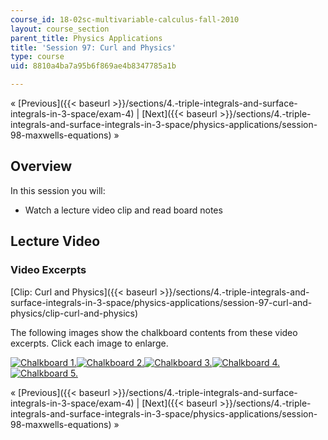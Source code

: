 ```yaml
---
course_id: 18-02sc-multivariable-calculus-fall-2010
layout: course_section
parent_title: Physics Applications
title: 'Session 97: Curl and Physics'
type: course
uid: 8810a4ba7a95b6f869ae4b8347785a1b

---
```


« [Previous]({{< baseurl >}}/sections/4.-triple-integrals-and-surface-integrals-in-3-space/exam-4) | [Next]({{< baseurl >}}/sections/4.-triple-integrals-and-surface-integrals-in-3-space/physics-applications/session-98-maxwells-equations) »

Overview
--------

In this session you will:

*   Watch a lecture video clip and read board notes

Lecture Video
-------------

### Video Excerpts

[Clip: Curl and Physics]({{< baseurl >}}/sections/4.-triple-integrals-and-surface-integrals-in-3-space/physics-applications/session-97-curl-and-physics/clip-curl-and-physics)

The following images show the chalkboard contents from these video excerpts. Click each image to enlarge.

[![Chalkboard 1.](/coursemedia/18-02sc-multivariable-calculus-fall-2010/6ee6998e53322c420885ac4759bbab92_MIT18_02SC_L33Brds_1a.png)](/coursemedia/18-02sc-multivariable-calculus-fall-2010/c30859b69072399b3bd3837a6a46af7e_MIT18_02SC_L33Brds_1.png "Open in a new window.")[![Chalkboard 2.](/coursemedia/18-02sc-multivariable-calculus-fall-2010/dee3ed7f943eeab48685bf8654a4ec5a_MIT18_02SC_L33Brds_2a.png)](/coursemedia/18-02sc-multivariable-calculus-fall-2010/9cd4a693ac205dc66061f0fe76342b97_MIT18_02SC_L33Brds_2.png "Open in a new window.")[![Chalkboard 3.](/coursemedia/18-02sc-multivariable-calculus-fall-2010/1ecd7f07894300d3ab337aad978c2fea_MIT18_02SC_L33Brds_3a.png)](/coursemedia/18-02sc-multivariable-calculus-fall-2010/9dab6a9b680cd4e63c07c55347f0bf9e_MIT18_02SC_L33Brds_3.png "Open in a new window.")[![Chalkboard 4.](/coursemedia/18-02sc-multivariable-calculus-fall-2010/bd8f6e8832528054de6b8920a42d1025_MIT18_02SC_L33Brds_4a.png)](/coursemedia/18-02sc-multivariable-calculus-fall-2010/513143b961c6e69481663aa7fd3520b8_MIT18_02SC_L33Brds_4.png "Open in a new window.")  
[![Chalkboard 5.](/coursemedia/18-02sc-multivariable-calculus-fall-2010/d36d7c924cd39bf70d3e904a7ce3888e_MIT18_02SC_L33Brds_5a.png)](/coursemedia/18-02sc-multivariable-calculus-fall-2010/461da8c1d91b8c966f3642ad7b241e03_MIT18_02SC_L33Brds_5.png "Open in a new window.")

« [Previous]({{< baseurl >}}/sections/4.-triple-integrals-and-surface-integrals-in-3-space/exam-4) | [Next]({{< baseurl >}}/sections/4.-triple-integrals-and-surface-integrals-in-3-space/physics-applications/session-98-maxwells-equations) »